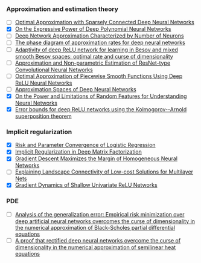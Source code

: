 ### Approximation and estimation theory 
- [ ] [Optimal Approximation with Sparsely Connected Deep Neural Networks](https://arxiv.org/abs/1705.01714)
- [x] [On the Expressive Power of Deep Polynomial Neural Networks](https://arxiv.org/pdf/1905.12207.pdf)
- [ ] [Deep Network Approximation Characterized by Number of Neurons](https://arxiv.org/pdf/1906.05497v1.pdf)
- [ ] [The phase diagram of approximation rates for deep neural networks](https://arxiv.org/pdf/1906.09477v1.pdf)
- [ ] [Adaptivity of deep ReLU network for learning in Besov and mixed smooth Besov spaces: optimal rate and curse of dimensionality](https://openreview.net/forum?id=H1ebTsActm)
- [ ] [Approximation and Non-parametric Estimation of ResNet-type Convolutional Neural Networks](https://arxiv.org/abs/1903.10047)
- [ ] [Optimal Approximation of Piecewise Smooth Functions Using Deep ReLU Neural Networks](https://arxiv.org/pdf/1709.05289v4.pdf)
- [ ] [Approximation Spaces of Deep Neural Networks](https://arxiv.org/pdf/1905.01208v2.pdf)
- [x] [On the Power and Limitations of Random Features for Understanding Neural Networks](https://arxiv.org/abs/1904.00687)
- [x] [Error bounds for deep ReLU networks using the Kolmogorov--Arnold superposition theorem](https://arxiv.org/abs/1906.11945)

### Implicit regularization
- [x] [Risk and Parameter Convergence of Logistic Regression](https://arxiv.org/abs/1803.07300)
- [x] [Implicit Regularization in Deep Matrix Factorization](https://arxiv.org/pdf/1905.13655.pdf)
- [x] [Gradient Descent Maximizes the Margin of Homogeneous Neural Networks](https://arxiv.org/pdf/1906.05890.pdf)
- [ ] [Explaining Landscape Connectivity of Low-cost Solutions for Multilayer Nets](https://arxiv.org/abs/1906.06247v1)
- [x] [Gradient Dynamics of Shallow Univariate ReLU Networks](https://arxiv.org/abs/1906.07842)

### PDE 
- [ ] [Analysis of the generalization error: Empirical risk minimization over deep artificial neural networks overcomes the curse of dimensionality in the numerical approximation of Black-Scholes partial differential equations](https://arxiv.org/abs/1809.03062)
- [ ] [A proof that rectified deep neural networks overcome the curse of dimensionality in the numerical approximation of semilinear heat equations](https://arxiv.org/abs/1901.10854)
